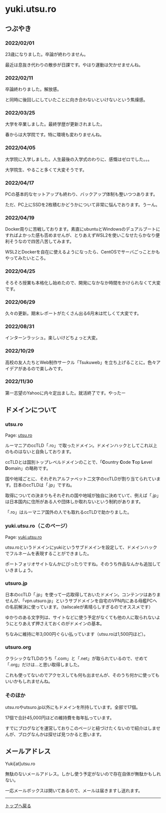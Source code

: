# yuki.utsu.ro

## つぶやき

### 2022/02/01

23歳になりました。卒論が終わりません。

最近は息抜き代わりの散歩が日課です。やはり運動は欠かせませんね。

### 2022/02/11

卒論終わりました。解放感。

と同時に後回しにしていたことに向き合わないといけないという焦燥感。

### 2022/03/25

大学を卒業しました。最終学歴が更新されました。

春からは大学院です。特に環境も変わりませんね。

### 2022/04/05

大学院に入学しました。人生最後の入学式のわりに、感慨はゼロでした。。。

大学院生、やること多くて大変そうです。

### 2022/04/17

PCの基本的なセットアップも終わり、バックアップ体制も整いつつあります。

ただ、PC上にSSDを2枚積むかどうかについて非常に悩んでおります。うーん。

### 2022/04/19

Docker周りに苦戦しております。素直にubuntuとWindowsのデュアルブートにすればよかった感も否めませんが、とりあえずWSL2を使いこなせたらかなり便利そうなので四苦八苦してみます。

WSL2とDockerを自在に使えるようになったら、CentOSでサーバごっことかもやってみたいところ。

### 2022/04/25

そろそろ授業も本格化し始めたので、開発になかなか時間をかけられなくて大変です。

### 2022/06/29

久々の更新。期末レポートがたくさん出る6月末は忙しくて大変です。

### 2022/08/31

インターンラッシュ。楽しいけどちょっと大変。

### 2022/10/29

高校の友人たちとWeb制作サークル「Tsukuweb」を立ち上げることに。色々アイデアがあるので楽しみです。

### 2022/11/30

第一志望のYahooに内々定出ました。就活終了です。やったー

## ドメインについて

### utsu.ro

Page: <a href="https://utsu.ro">utsu.ro</a>

ルーマニアのccTLD「.ro」で取ったドメイン。ドメインハックとしてこれ以上のものはないと自負しております。

ccTLDとは国別トップレベルドメインのことで、「**C**ountry **C**ode **T**op **L**evel **D**omain」の略称です。

国や地域ごとに、それぞれアルファベット二文字のccTLDが割り当てられています。日本のccTLDは「.jp」ですね。

取得についての決まりもそれぞれの国や地域が独自に決めていて、例えば「.jp」は日本国内に住所がある人や団体しか取れないという制約があります。

「.ro」はルーマニア国外の人でも取れるccTLDで助かりました。

### yuki.utsu.ro（このページ）

Page: <a href="https://yuki.utsu.ro">yuki.utsu.ro</a>

utsu.roというドメインにyukiというサブドメインを設定して、ドメインハックでフルネームを表現することができました。

ポートフォリオサイトなんかにぴったりですね。そのうち作品なんかも追加していきましょう。

### utsuro.jp

日本のccTLD「.jp」を使って一応取得しておいたドメイン。コンテンツはありませんが、「vpn.utsuro.jp」というサブドメインを自宅のVPN内にある母艦PCへの名前解決に使っています。（tailscaleが素晴らしすぎるのでオススメです）

ゆかりのある文字列は、サイトなどに使う予定がなくても他の人に取られないようにとりあえず押さえておくのがドメインの基本。

ちなみに維持に年3,000円ぐらい払っています（utsu.roは1,500円ほど）。

### utsuro.org

クラシックなTLDのうち「.com」と「.net」が取られているので、せめて「.org」だけは…と思い取得しました。

これも使ってないのでアクセスしても何も出ませんが、そのうち何かに使ってもいいかもしれませんね。

### そのほか

utsu.roやutsuro.jp以外にもドメインを所持しています。全部で17個。

17個で合計45,000円ほどの維持費を毎年払っています。

すでにブログなどを運営しておりこのページと紐づけたくないので紹介はしませんが、ブログなんかは探せば見つかると思います。

## メールアドレス

Yuki[at]utsu.ro

無駄のないメールアドレス。しかし使う予定がないので存在自体が無駄かもしれない。

一応メールボックスは開いてあるので、メールは届きますし送れます。

***

<a href="https://yuki.utsu.ro">トップへ戻る</a>
